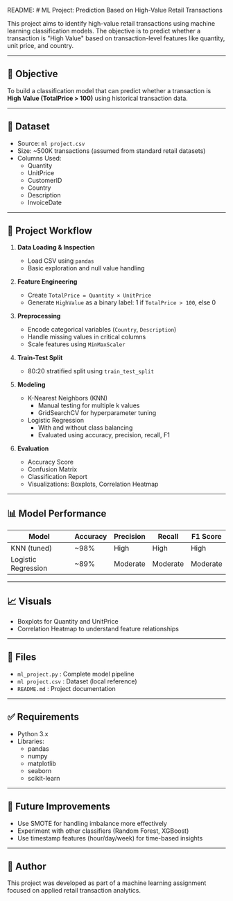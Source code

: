 README: # ML Project: Prediction Based on High-Value Retail Transactions

This project aims to identify high-value retail transactions using machine learning classification models. The objective is to predict whether a transaction is "High Value" based on transaction-level features like quantity, unit price, and country.

---

## 📌 Objective

To build a classification model that can predict whether a transaction is **High Value (TotalPrice > 100)** using historical transaction data.

---

## 🧾 Dataset

- Source: `ml project.csv`
- Size: ~500K transactions (assumed from standard retail datasets)
- Columns Used:
  - Quantity
  - UnitPrice
  - CustomerID
  - Country
  - Description
  - InvoiceDate

---

## 🧪 Project Workflow

1. **Data Loading & Inspection**
   - Load CSV using `pandas`
   - Basic exploration and null value handling

2. **Feature Engineering**
   - Create `TotalPrice = Quantity × UnitPrice`
   - Generate `HighValue` as a binary label: 1 if `TotalPrice > 100`, else 0

3. **Preprocessing**
   - Encode categorical variables (`Country`, `Description`)
   - Handle missing values in critical columns
   - Scale features using `MinMaxScaler`

4. **Train-Test Split**
   - 80:20 stratified split using `train_test_split`

5. **Modeling**
   - K-Nearest Neighbors (KNN)
     - Manual testing for multiple k values
     - GridSearchCV for hyperparameter tuning
   - Logistic Regression
     - With and without class balancing
     - Evaluated using accuracy, precision, recall, F1

6. **Evaluation**
   - Accuracy Score
   - Confusion Matrix
   - Classification Report
   - Visualizations: Boxplots, Correlation Heatmap

---

## 📊 Model Performance

| Model               | Accuracy | Precision | Recall | F1 Score |
|--------------------|----------|-----------|--------|----------|
| KNN (tuned)        | ~98%     | High      | High   | High     |
| Logistic Regression| ~89%     | Moderate  | Moderate| Moderate|

---

## 📈 Visuals

- Boxplots for Quantity and UnitPrice
- Correlation Heatmap to understand feature relationships

---

## 📁 Files

- `ml_project.py` : Complete model pipeline
- `ml project.csv` : Dataset (local reference)
- `README.md` : Project documentation

---

## ✅ Requirements

- Python 3.x
- Libraries:
  - pandas
  - numpy
  - matplotlib
  - seaborn
  - scikit-learn

---

## 🚀 Future Improvements

- Use SMOTE for handling imbalance more effectively
- Experiment with other classifiers (Random Forest, XGBoost)
- Use timestamp features (hour/day/week) for time-based insights

---

## 👤 Author

This project was developed as part of a machine learning assignment focused on applied retail transaction analytics.
